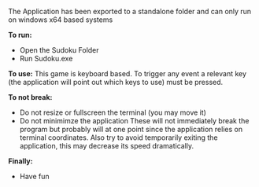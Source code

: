 The Application has been exported to a standalone folder
and can only run on windows x64 based systems

**To run:**
 - Open the Sudoku Folder
 - Run Sudoku.exe

**To use:**
This game is keyboard based. To trigger any event a relevant
key (the application will point out which keys to use) must be
pressed.

**To not break:**
 - Do not resize or fullscreen the terminal (you may move it)
 - Do not minimimze the application
These will not immediately break the program but probably will at 
one point since the application relies on terminal coordinates.
Also try to avoid temporarily exiting the application, this may
decrease its speed dramatically.

**Finally:**
 - Have fun